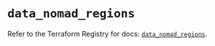 # `data_nomad_regions`

Refer to the Terraform Registry for docs: [`data_nomad_regions`](https://registry.terraform.io/providers/hashicorp/nomad/2.5.1/docs/data-sources/regions).
